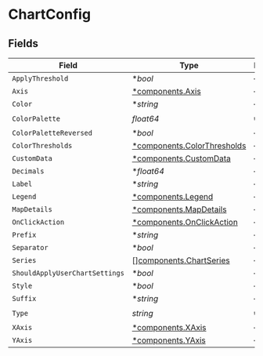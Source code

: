 # ChartConfig


## Fields

| Field                                                                     | Type                                                                      | Required                                                                  | Description                                                               |
| ------------------------------------------------------------------------- | ------------------------------------------------------------------------- | ------------------------------------------------------------------------- | ------------------------------------------------------------------------- |
| `ApplyThreshold`                                                          | **bool*                                                                   | :heavy_minus_sign:                                                        | N/A                                                                       |
| `Axis`                                                                    | [*components.Axis](../../models/components/axis.md)                       | :heavy_minus_sign:                                                        | N/A                                                                       |
| `Color`                                                                   | **string*                                                                 | :heavy_minus_sign:                                                        | N/A                                                                       |
| `ColorPalette`                                                            | *float64*                                                                 | :heavy_check_mark:                                                        | N/A                                                                       |
| `ColorPaletteReversed`                                                    | **bool*                                                                   | :heavy_minus_sign:                                                        | N/A                                                                       |
| `ColorThresholds`                                                         | [*components.ColorThresholds](../../models/components/colorthresholds.md) | :heavy_minus_sign:                                                        | N/A                                                                       |
| `CustomData`                                                              | [*components.CustomData](../../models/components/customdata.md)           | :heavy_minus_sign:                                                        | N/A                                                                       |
| `Decimals`                                                                | **float64*                                                                | :heavy_minus_sign:                                                        | N/A                                                                       |
| `Label`                                                                   | **string*                                                                 | :heavy_minus_sign:                                                        | N/A                                                                       |
| `Legend`                                                                  | [*components.Legend](../../models/components/legend.md)                   | :heavy_minus_sign:                                                        | N/A                                                                       |
| `MapDetails`                                                              | [*components.MapDetails](../../models/components/mapdetails.md)           | :heavy_minus_sign:                                                        | N/A                                                                       |
| `OnClickAction`                                                           | [*components.OnClickAction](../../models/components/onclickaction.md)     | :heavy_minus_sign:                                                        | N/A                                                                       |
| `Prefix`                                                                  | **string*                                                                 | :heavy_minus_sign:                                                        | N/A                                                                       |
| `Separator`                                                               | **bool*                                                                   | :heavy_minus_sign:                                                        | N/A                                                                       |
| `Series`                                                                  | [][components.ChartSeries](../../models/components/chartseries.md)        | :heavy_minus_sign:                                                        | N/A                                                                       |
| `ShouldApplyUserChartSettings`                                            | **bool*                                                                   | :heavy_minus_sign:                                                        | N/A                                                                       |
| `Style`                                                                   | **bool*                                                                   | :heavy_minus_sign:                                                        | N/A                                                                       |
| `Suffix`                                                                  | **string*                                                                 | :heavy_minus_sign:                                                        | N/A                                                                       |
| `Type`                                                                    | *string*                                                                  | :heavy_check_mark:                                                        | N/A                                                                       |
| `XAxis`                                                                   | [*components.XAxis](../../models/components/xaxis.md)                     | :heavy_minus_sign:                                                        | N/A                                                                       |
| `YAxis`                                                                   | [*components.YAxis](../../models/components/yaxis.md)                     | :heavy_minus_sign:                                                        | N/A                                                                       |